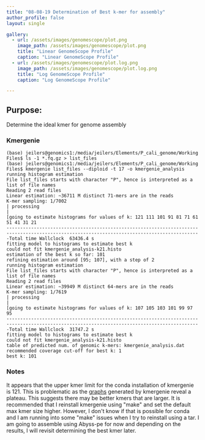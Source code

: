 ```yaml
---
title: "08-08-19 Determination of Best k-mer for assembly"
author_profile: false
layout: single

gallery:
  - url: /assets/images/genomescope/plot.png
    image_path: /assets/images/genomescope/plot.png
    title: "Linear GenomeScope Profile"
    caption: "Linear GenomeScope Profile"
  - url: /assets/images/genomescope/plot.log.png
    image_path: /assets/images/genomescope/plot.log.png
    title: "Log GenomeScope Profile"
    caption: "Log GenomeScope Profile"  

---
```


## Purpose: 
Determine the ideal kmer for genome assembly

### Kmergenie
```
(base) jeilers@genomics1:/media/jeilers/Elements/P_cali_genome/Working Files$ ls -1 *.fq.gz > list_files
(base) jeilers@genomics1:/media/jeilers/Elements/P_cali_genome/Working Files$ kmergenie list_files --diploid -t 17 -o kmergenie_analysis
running histogram estimation
File list_files starts with character "P", hence is interpreted as a list of file names
Reading 2 read files
Linear estimation: ~36711 M distinct 71-mers are in the reads
K-mer sampling: 1/7002
| processing                                                                                         |
[going to estimate histograms for values of k: 121 111 101 91 81 71 61 51 41 31 21 
---------------------------------------------------------------------------------------------------------------------------------------------Total time Wallclock  63436.4 s
fitting model to histograms to estimate best k
could not fit kmergenie_analysis-k21.histo
estimation of the best k so far: 101
refining estimation around [95; 107], with a step of 2
running histogram estimation
File list_files starts with character "P", hence is interpreted as a list of file names
Reading 2 read files
Linear estimation: ~39949 M distinct 64-mers are in the reads
K-mer sampling: 1/7619
| processing                                                                                         |
[going to estimate histograms for values of k: 107 105 103 101 99 97 95 
---------------------------------------------------------------------------------------------------------------------------------------------Total time Wallclock  31747.2 s
fitting model to histograms to estimate best k
could not fit kmergenie_analysis-k21.histo
table of predicted num. of genomic k-mers: kmergenie_analysis.dat
recommended coverage cut-off for best k: 1
best k: 101
```

### Notes
It appears that the upper kmer limit for the conda installation of kmergenie is 121. This is problematic as the [graphs](/kmergenie-analysis-101/) generated by kmergenie reveal a plateau. This suggests there may be better kmers that are larger. It is recommended that I reinstall kmergenie using "make" and set the default max kmer size higher. However, I don't know if that is possible for conda and I am running into some "make" issues when I try to reinstall using a tar. I am going to assemble using Abyss-pe for now and depending on the results, I will revisit determining the best kmer later. 


